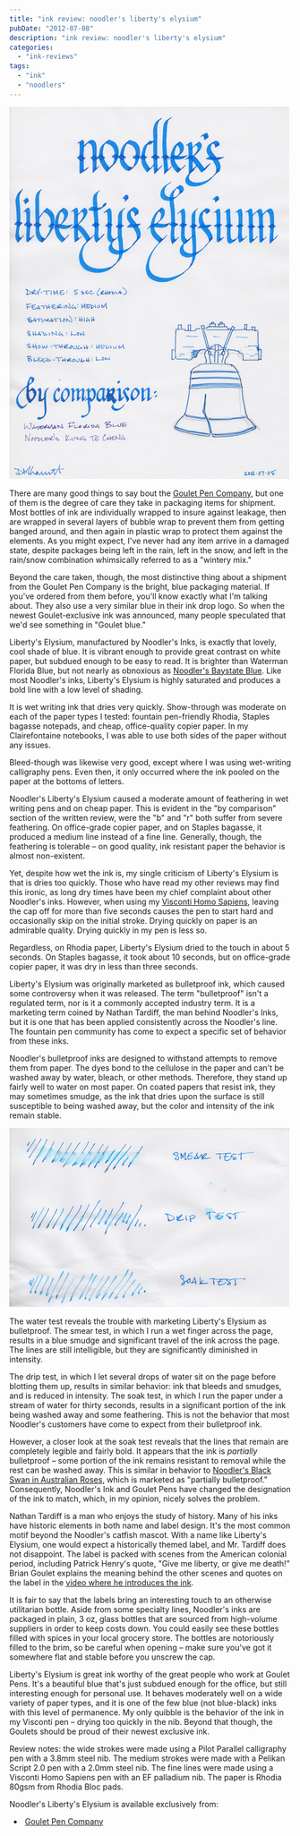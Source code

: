 ```yaml
---
title: "ink review: noodler's liberty's elysium"
pubDate: "2012-07-08"
description: "ink review: noodler's liberty's elysium"
categories:
  - "ink-reviews"
tags:
  - "ink"
  - "noodlers"
---
```


![Noodler's Liberty's Elysium](exemplar.jpeg)

There are many good things to say bout the [Goulet Pen Company](http://www.gouletpens.com/), but one of them is the degree of care they take in packaging items for shipment. Most bottles of ink are individually wrapped to insure against leakage, then are wrapped in several layers of bubble wrap to prevent them from getting banged around, and then again in plastic wrap to protect them against the elements. As you might expect, I've never had any item arrive in a damaged state, despite packages being left in the rain, left in the snow, and left in the rain/snow combination whimsically referred to as a "wintery mix."

Beyond the care taken, though, the most distinctive thing about a shipment from the Goulet Pen Company is the bright, blue packaging material. If you've ordered from them before, you'll know exactly what I'm talking about. They also use a very similar blue in their ink drop logo. So when the newest Goulet-exclusive ink was announced, many people speculated that we'd see something in "Goulet blue."

Liberty's Elysium, manufactured by Noodler's Inks, is exactly that lovely, cool shade of blue. It is vibrant enough to provide great contrast on white paper, but subdued enough to be easy to read. It is brighter than Waterman Florida Blue, but not nearly as obnoxious as [Noodler's Baystate Blue](/blog/2011/2/22/ink-review-noodlers-baystate-blue/). Like most Noodler's inks, Liberty's Elysium is highly saturated and produces a bold line with a low level of shading.

It is wet writing ink that dries very quickly. Show-through was moderate on each of the paper types I tested: fountain pen-friendly Rhodia, Staples bagasse notepads, and cheap, office-quality copier paper. In my Clairefontaine notebooks, I was able to use both sides of the paper without any issues.

Bleed-though was likewise very good, except where I was using wet-writing calligraphy pens. Even then, it only occurred where the ink pooled on the paper at the bottoms of letters.

Noodler's Liberty's Elysium caused a moderate amount of feathering in wet writing pens and on cheap paper. This is evident in the "by comparison" section of the written review, were the "b" and "r" both suffer from severe feathering. On office-grade copier paper, and on Staples bagasse, it produced a medium line instead of a fine line. Generally, though, the feathering is tolerable – on good quality, ink resistant paper the behavior is almost non-existent.

Yet, despite how wet the ink is, my single criticism of Liberty's Elysium is that is dries too quickly. Those who have read my other reviews may find this ironic, as long dry times have been my chief complaint about other Noodler's inks. However, when using my [Visconti Homo Sapiens](/blog/2011/11/20/pen-review-visconti-homo-sapiens/), leaving the cap off for more than five seconds causes the pen to start hard and occasionally skip on the initial stroke. Drying quickly on paper is an admirable quality. Drying quickly in my pen is less so.

Regardless, on Rhodia paper, Liberty's Elysium dried to the touch in about 5 seconds. On Staples bagasse, it took about 10 seconds, but on office-grade copier paper, it was dry in less than three seconds.

Liberty's Elysium was originally marketed as bulletproof ink, which caused some controversy when it was released. The term "bulletproof" isn't a regulated term, nor is it a commonly accepted industry term. It is a marketing term coined by Nathan Tardiff, the man behind Noodler's Inks, but it is one that has been applied consistently across the Noodler's line. The fountain pen community has come to expect a specific set of behavior from these inks.

Noodler's bulletproof inks are designed to withstand attempts to remove them from paper. The dyes bond to the cellulose in the paper and can't be washed away by water, bleach, or other methods. Therefore, they stand up fairly well to water on most paper. On coated papers that resist ink, they may sometimes smudge, as the ink that dries upon the surface is still susceptible to being washed away, but the color and intensity of the ink remain stable.

![Water Test](durability.jpg)

The water test reveals the trouble with marketing Liberty's Elysium as bulletproof. The smear test, in which I run a wet finger across the page, results in a blue smudge and significant travel of the ink across the page. The lines are still intelligible, but they are significantly diminished in intensity.

The drip test, in which I let several drops of water sit on the page before blotting them up, results in similar behavior: ink that bleeds and smudges, and is reduced in intensity. The soak test, in which I run the paper under a stream of water for thirty seconds, results in a significant portion of the ink being washed away and some feathering. This is not the behavior that most Noodler's customers have come to expect from their bulletproof ink.

However, a closer look at the soak test reveals that the lines that remain are completely legible and fairly bold. It appears that the ink is _partially_ bulletproof – some portion of the ink remains resistant to removal while the rest can be washed away. This is similar in behavior to [Noodler's Black Swan in Australian Roses](/blog/2010/11/30/ink-review-noodlers-black-swan-in-australian-roses/), which is marketed as "partially bulletproof." Consequently, Noodler's Ink and Goulet Pens have changed the designation of the ink to match, which, in my opinion, nicely solves the problem.

Nathan Tardiff is a man who enjoys the study of history. Many of his inks have historic elements in both name and label design. It's the most common motif beyond the Noodler's catfish mascot. With a name like Liberty's Elysium, one would expect a historically themed label, and Mr. Tardiff does not disappoint. The label is packed with scenes from the American colonial period, including Patrick Henry's quote, "Give me liberty, or give me death!" Brian Goulet explains the meaning behind the other scenes and quotes on the label in the [video where he introduces the ink](http://youtu.be/M7wDRicGxvo).

It is fair to say that the labels bring an interesting touch to an otherwise utilitarian bottle. Aside from some specialty lines, Noodler's inks are packaged in plain, 3 oz, glass bottles that are sourced from high-volume suppliers in order to keep costs down. You could easily see these bottles filled with spices in your local grocery store. The bottles are notoriously filled to the brim, so be careful when opening – make sure you've got it somewhere flat and stable before you unscrew the cap.

Liberty's Elysium is great ink worthy of the great people who work at Goulet Pens. It's a beautiful blue that's just subdued enough for the office, but still interesting enough for personal use. It behaves moderately well on a wide variety of paper types, and it is one of the few blue (not blue-black) inks with this level of permanence. My only quibble is the behavior of the ink in my Visconti pen – drying too quickly in the nib. Beyond that though, the Goulets should be proud of their newest exclusive ink.

Review notes: the wide strokes were made using a Pilot Parallel calligraphy pen with a 3.8mm steel nib. The medium strokes were made with a Pelikan Script 2.0 pen with a 2.0mm steel nib. The fine lines were made using a Visconti Homo Sapiens pen with an EF palladium nib. The paper is Rhodia 80gsm from Rhodia Bloc pads.

Noodler's Liberty's Elysium is available exclusively from:

-  [Goulet Pen Company](http://www.gouletpens.com/Noodlers_Ink_Libertys_Elysium_p/n20001.htm)

